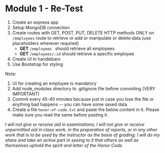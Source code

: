 # Module 1 - Re-Test
1. Create an express app
2. Setup MongoDB connection 
3. Create routes with GET, POST, PUT, DELETE HTTP methods ONLY on `/employees` route to retrieve or add or manipulate or delete data (use placeholders wherever required)
	- **GET** `/employees ` should retrieve all employees
	- **GET** `/employees/:id` should retrieve a specific employee
4. Create UI in handlebars 
5. Use Bootstrap for styling

Note:
1. UI for creating an employee is mandatory 
2.  Add node_modules directory to .gitignore file before commiting (VERY IMPORTANT)
3.  Commit every 45-40 minutes because just in case you lose the file or anything bad happens -- you can have some saved data
4. Create a file `honor-of-code.txt` and paste the below content in it. Please make sure you read the same before pasting it.

*I will not give or receive aid in examinations; I will not give or receive unpermitted aid in class work, in the preparation of reports, or in any other work that is to be used by the instructor as the basis of grading;
 I will do my share and take an active part in seeing to it that others as well as themselves uphold the spirit and letter of the Honor Code.*
